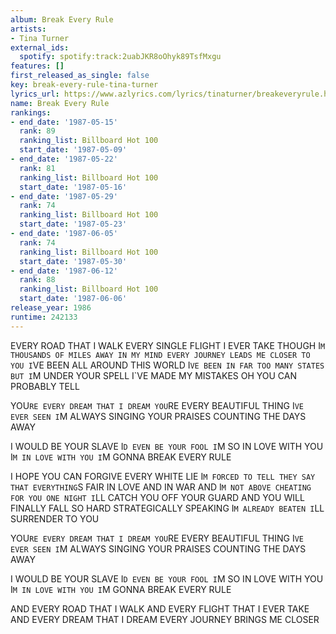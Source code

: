 ```yaml
---
album: Break Every Rule
artists:
- Tina Turner
external_ids:
  spotify: spotify:track:2uabJKR8oOhyk89TsfMxgu
features: []
first_released_as_single: false
key: break-every-rule-tina-turner
lyrics_url: https://www.azlyrics.com/lyrics/tinaturner/breakeveryrule.html
name: Break Every Rule
rankings:
- end_date: '1987-05-15'
  rank: 89
  ranking_list: Billboard Hot 100
  start_date: '1987-05-09'
- end_date: '1987-05-22'
  rank: 81
  ranking_list: Billboard Hot 100
  start_date: '1987-05-16'
- end_date: '1987-05-29'
  rank: 74
  ranking_list: Billboard Hot 100
  start_date: '1987-05-23'
- end_date: '1987-06-05'
  rank: 74
  ranking_list: Billboard Hot 100
  start_date: '1987-05-30'
- end_date: '1987-06-12'
  rank: 88
  ranking_list: Billboard Hot 100
  start_date: '1987-06-06'
release_year: 1986
runtime: 242133
---
```

EVERY ROAD THAT I WALK
EVERY SINGLE FLIGHT I EVER TAKE
THOUGH I`M THOUSANDS OF MILES AWAY
IN MY MIND EVERY JOURNEY LEADS ME CLOSER TO YOU
I`VE BEEN ALL AROUND THIS WORLD
I`VE BEEN IN FAR TOO MANY STATES
BUT I`M UNDER YOUR SPELL
I`VE MADE MY MISTAKES OH YOU CAN PROBABLY TELL

YOU`RE EVERY DREAM THAT I DREAM
YOU`RE EVERY BEAUTIFUL THING I`VE EVER SEEN
I`M ALWAYS SINGING YOUR PRAISES
COUNTING THE DAYS AWAY

I WOULD BE YOUR SLAVE
I`D EVEN BE YOUR FOOL
I`M SO IN LOVE WITH YOU I`M IN LOVE WITH YOU
I`M GONNA BREAK EVERY RULE

I HOPE YOU CAN FORGIVE
EVERY WHITE LIE I`M FORCED TO TELL
THEY SAY THAT EVERYTHING`S FAIR IN LOVE AND IN WAR
AND I`M NOT ABOVE CHEATING FOR YOU
ONE NIGHT I`LL CATCH YOU OFF YOUR GUARD
AND YOU WILL FINALLY FALL SO HARD
STRATEGICALLY SPEAKING I`M ALREADY BEATEN
I`LL SURRENDER TO YOU

YOU`RE EVERY DREAM THAT I DREAM
YOU`RE EVERY BEAUTIFUL THING I`VE EVER SEEN
I`M ALWAYS SINGING YOUR PRAISES
COUNTING THE DAYS AWAY

I WOULD BE YOUR SLAVE
I`D EVEN BE YOUR FOOL
I`M SO IN LOVE WITH YOU I`M IN LOVE WITH YOU
I`M GONNA BREAK EVERY RULE

AND EVERY ROAD THAT I WALK
AND EVERY FLIGHT THAT I EVER TAKE
AND EVERY DREAM THAT I DREAM
EVERY JOURNEY BRINGS ME CLOSER
